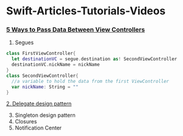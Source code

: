 # Swift-Articles-Tutorials-Videos

### [5 Ways to Pass Data Between View Controllers](https://betterprogramming.pub/5-ways-to-pass-data-between-view-controllers-18acb467f5ec)

1. Segues
```swift
class FirstViewController{
  let destinationVC = segue.destination as! SecondViewController
  destinationVC.nickName = nickName
} 
class SecondViewController{
  //a variable to hold the data from the first ViewController
  var nickName: String = ""
}
```

[2. Delegate design pattern](https://github.com/Brian-McIntosh/Delegate-Design-Pattern)

3. Singleton design pattern
4. Closures
5. Notification Center

